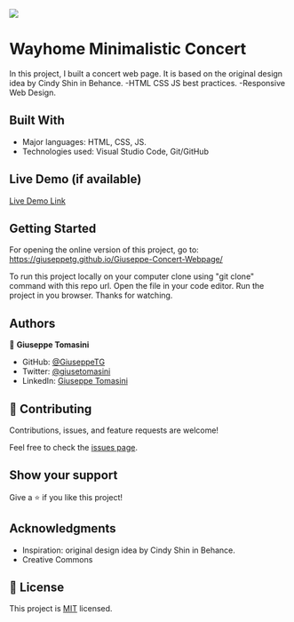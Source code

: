 ![](https://img.shields.io/badge/Microverse-blueviolet)

# Wayhome Minimalistic Concert

In this project, I built a concert web page. It is based on the original design idea by Cindy Shin in Behance.
-HTML CSS JS best practices.
-Responsive Web Design.


## Built With

- Major languages: HTML, CSS, JS. 
- Technologies used: Visual Studio Code, Git/GitHub

## Live Demo (if available)

[Live Demo Link](https://livedemo.com)


## Getting Started

For opening the online version of this project, go to: https://giuseppetg.github.io/Giuseppe-Concert-Webpage/

To run this project locally on your computer clone using "git clone" command with this repo url.
Open the file in your code editor. 
Run the project in you browser. 
Thanks for watching.


## Authors

👤 **Giuseppe Tomasini**

- GitHub: [@GiuseppeTG](https://github.com/GiuseppeTG)
- Twitter: [@giusetomasini](https://twitter.com/giusetomasini)
- LinkedIn: [Giuseppe Tomasini](https://www.linkedin.com/in/giuseppe-tomasini-67ba101a8/)


## 🤝 Contributing

Contributions, issues, and feature requests are welcome!

Feel free to check the [issues page](../../issues/).

## Show your support

Give a ⭐️ if you like this project!

## Acknowledgments

- Inspiration: original design idea by Cindy Shin in Behance.
- Creative Commons

## 📝 License

This project is [MIT](./MIT.md) licensed.
